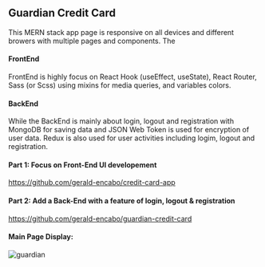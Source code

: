 ## Guardian Credit Card

This MERN stack app page is responsive on all devices and different browers with multiple pages and components. The 

#### FrontEnd
FrontEnd is highly focus on React Hook (useEffect, useState), React Router, Sass (or Scss) using mixins for media queries, and variables colors. 

#### BackEnd
While the BackEnd is mainly about login, logout and registration with MongoDB for saving data and JSON Web Token is used for encryption of user data. Redux is also used for user activities including logim, logout and registration.

#### Part 1: Focus on Front-End UI developement <br/>
https://github.com/gerald-encabo/credit-card-app

#### Part 2: Add a Back-End with a feature of login, logout & registration <br/>
https://github.com/gerald-encabo/guardian-credit-card

#### Main Page Display:
![guardian](https://user-images.githubusercontent.com/15988182/219907086-0c4c10da-6cd3-4e26-9d4e-eb5aba60f9f4.JPG)
